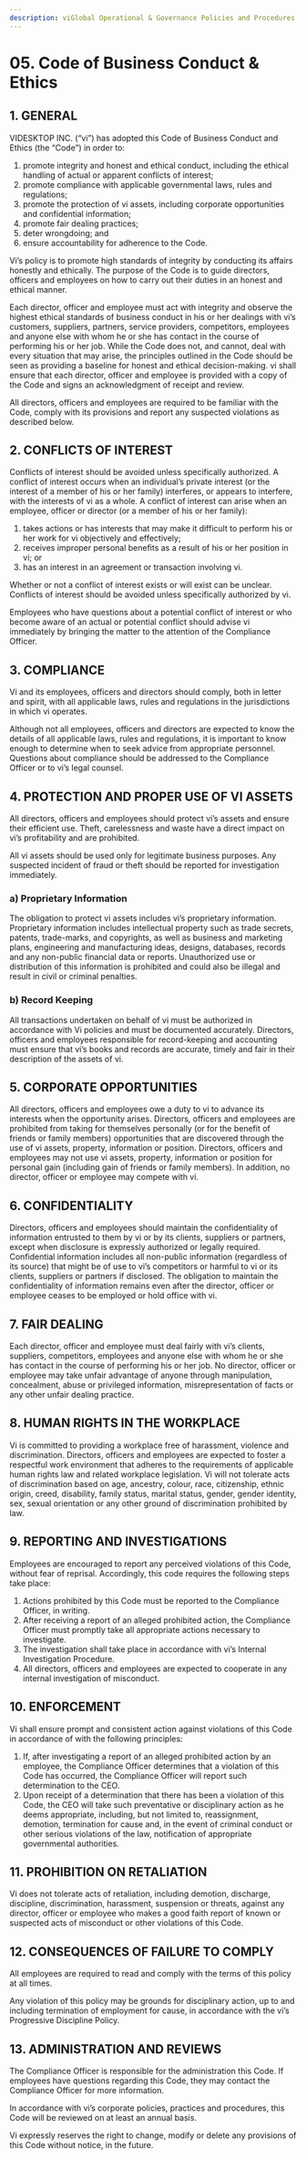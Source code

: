 ```yaml
---
description: viGlobal Operational & Governance Policies and Procedures
---
```


# 05. Code of Business Conduct & Ethics

## 1. GENERAL

VIDESKTOP INC. \(“vi”\) has adopted this Code of Business Conduct and Ethics \(the “Code”\) in order to:

1. promote integrity and honest and ethical conduct, including the ethical handling of actual or apparent conflicts of interest;
2. promote compliance with applicable governmental laws, rules and regulations;
3. promote the protection of vi assets, including corporate opportunities and confidential information;
4. promote fair dealing practices;
5. deter wrongdoing; and
6. ensure accountability for adherence to the Code.

Vi’s policy is to promote high standards of integrity by conducting its affairs honestly and ethically. The purpose of the Code is to guide directors, officers and employees on how to carry out their duties in an honest and ethical manner.

Each director, officer and employee must act with integrity and observe the highest ethical standards of business conduct in his or her dealings with vi’s customers, suppliers, partners, service providers, competitors, employees and anyone else with whom he or she has contact in the course of performing his or her job. While the Code does not, and cannot, deal with every situation that may arise, the principles outlined in the Code should be seen as providing a baseline for honest and ethical decision-making. vi shall ensure that each director, officer and employee is provided with a copy of the Code and signs an acknowledgment of receipt and review.

All directors, officers and employees are required to be familiar with the Code, comply with its provisions and report any suspected violations as described below.

## 2. CONFLICTS OF INTEREST

Conflicts of interest should be avoided unless specifically authorized. A conflict of interest occurs when an individual’s private interest \(or the interest of a member of his or her family\) interferes, or appears to interfere, with the interests of vi as a whole. A conflict of interest can arise when an employee, officer or director \(or a member of his or her family\):



1. takes actions or has interests that may make it difficult to perform his or her work for vi objectively and effectively;
2. receives improper personal benefits as a result of his or her position in vi; or
3. has an interest in an agreement or transaction involving vi.

Whether or not a conflict of interest exists or will exist can be unclear. Conflicts of interest should be avoided unless specifically authorized by vi.

Employees who have questions about a potential conflict of interest or who become aware of an actual or potential conflict should advise vi immediately by bringing the matter to the attention of the Compliance Officer.

## 3. COMPLIANCE

Vi and its employees, officers and directors should comply, both in letter and spirit, with all applicable laws, rules and regulations in the jurisdictions in which vi operates.

Although not all employees, officers and directors are expected to know the details of all applicable laws, rules and regulations, it is important to know enough to determine when to seek advice from appropriate personnel. Questions about compliance should be addressed to the Compliance Officer or to vi’s legal counsel.

## 4. PROTECTION AND PROPER USE OF VI ASSETS

All directors, officers and employees should protect vi’s assets and ensure their efficient use. Theft, carelessness and waste have a direct impact on vi’s profitability and are prohibited.

All vi assets should be used only for legitimate business purposes. Any suspected incident of fraud or theft should be reported for investigation immediately.

### a\) Proprietary Information

The obligation to protect vi assets includes vi’s proprietary information. Proprietary information includes intellectual property such as trade secrets, patents, trade-marks, and copyrights, as well as business and marketing plans, engineering and manufacturing ideas, designs, databases, records and any non-public financial data or reports. Unauthorized use or distribution of this information is prohibited and could also be illegal and result in civil or criminal penalties.

### b\) Record Keeping

All transactions undertaken on behalf of vi must be authorized in accordance with Vi policies and must be documented accurately. Directors, officers and employees responsible for record-keeping and accounting must ensure that vi’s books and records are accurate, timely and fair in their description of the assets of vi.

## 5. CORPORATE OPPORTUNITIES

All directors, officers and employees owe a duty to vi to advance its interests when the opportunity arises. Directors, officers and employees are prohibited from taking for themselves personally \(or for the benefit of friends or family members\) opportunities that are discovered through the use of vi assets, property, information or position. Directors, officers and employees may not use vi assets, property, information or position for personal gain \(including gain of friends or family members\). In addition, no director, officer or employee may compete with vi.

## 6. CONFIDENTIALITY

Directors, officers and employees should maintain the confidentiality of information entrusted to them by vi or by its clients, suppliers or partners, except when disclosure is expressly authorized or legally required. Confidential information includes all non-public information \(regardless of its source\) that might be of use to vi’s competitors or harmful to vi or its clients, suppliers or partners if disclosed. The obligation to maintain the confidentiality of information remains even after the director, officer or employee ceases to be employed or hold office with vi.

## 7. FAIR DEALING

Each director, officer and employee must deal fairly with vi’s clients, suppliers, competitors, employees and anyone else with whom he or she has contact in the course of performing his or her job. No director, officer or employee may take unfair advantage of anyone through manipulation, concealment, abuse or privileged information, misrepresentation of facts or any other unfair dealing practice.

## 8. HUMAN RIGHTS IN THE WORKPLACE

Vi is committed to providing a workplace free of harassment, violence and discrimination. Directors, officers and employees are expected to foster a respectful work environment that adheres to the requirements of applicable human rights law and related workplace legislation. Vi will not tolerate acts of discrimination based on age, ancestry, colour, race, citizenship, ethnic origin, creed, disability, family status, marital status, gender, gender identity, sex, sexual orientation or any other ground of discrimination prohibited by law.

## 9. REPORTING AND INVESTIGATIONS

Employees are encouraged to report any perceived violations of this Code, without fear of reprisal. Accordingly, this code requires the following steps take place:

1. Actions prohibited by this Code must be reported to the Compliance Officer, in writing.
2. After receiving a report of an alleged prohibited action, the Compliance Officer must promptly take all appropriate actions necessary to investigate.
3. The investigation shall take place in accordance with vi’s Internal Investigation Procedure.
4. All directors, officers and employees are expected to cooperate in any internal investigation of misconduct.

## 10. ENFORCEMENT

Vi shall ensure prompt and consistent action against violations of this Code in accordance of with the following principles:

1. If, after investigating a report of an alleged prohibited action by an employee, the Compliance Officer determines that a violation of this Code has occurred, the Compliance Officer will report such determination to the CEO.
2. Upon receipt of a determination that there has been a violation of this Code, the CEO will take such preventative or disciplinary action as he deems appropriate, including, but not limited to, reassignment, demotion, termination for cause and, in the event of criminal conduct or other serious violations of the law, notification of appropriate governmental authorities.

## 11. PROHIBITION ON RETALIATION

Vi does not tolerate acts of retaliation, including demotion, discharge, discipline, discrimination, harassment, suspension or threats, against any director, officer or employee who makes a good faith report of known or suspected acts of misconduct or other violations of this Code.

## 12. CONSEQUENCES OF FAILURE TO COMPLY

All employees are required to read and comply with the terms of this policy at all times.

Any violation of this policy may be grounds for disciplinary action, up to and including termination of employment for cause, in accordance with the vi’s Progressive Discipline Policy.

## 13. ADMINISTRATION AND REVIEWS

The Compliance Officer is responsible for the administration this Code. If employees have questions regarding this Code, they may contact the Compliance Officer for more information.

In accordance with vi’s corporate policies, practices and procedures, this Code will be reviewed on at least an annual basis.

Vi expressly reserves the right to change, modify or delete any provisions of this Code without notice, in the future.

